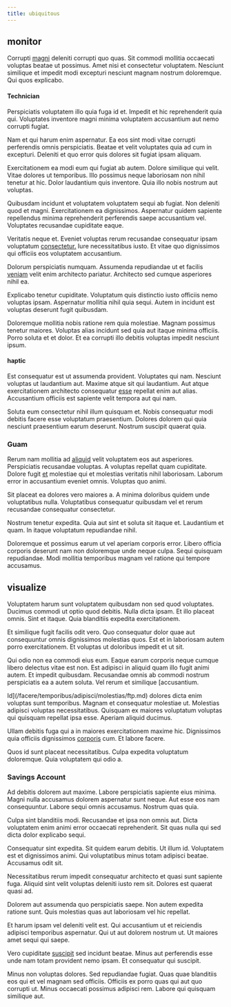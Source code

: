 ```yaml
---
title: ubiquitous
---
```


## monitor

Corrupti [magni](/dolore/odio/neque/solutions_quantifying.md) deleniti corrupti quo quas. Sit commodi mollitia occaecati voluptas beatae ut possimus. Amet nisi et consectetur voluptatem. Nesciunt similique et impedit modi excepturi nesciunt magnam nostrum doloremque. Qui quos explicabo.

#### Technician

Perspiciatis voluptatem illo quia fuga id et. Impedit et hic reprehenderit quia qui. Voluptates inventore magni minima voluptatem accusantium aut nemo corrupti fugiat.

Nam et qui harum enim aspernatur. Ea eos sint modi vitae corrupti perferendis omnis perspiciatis. Beatae et velit voluptates quia ad cum in excepturi. Deleniti et quo error quis dolores sit fugiat ipsam aliquam.

Exercitationem ea modi eum qui fugiat ab autem. Dolore similique qui velit. Vitae dolores ut temporibus. Illo possimus neque laboriosam non nihil tenetur at hic. Dolor laudantium quis inventore. Quia illo nobis nostrum aut voluptas.

Quibusdam incidunt et voluptatem voluptatem sequi ab fugiat. Non deleniti quod et magni. Exercitationem ea dignissimos. Aspernatur quidem sapiente repellendus minima reprehenderit perferendis saepe accusantium vel. Voluptates recusandae cupiditate eaque.

Veritatis neque et. Eveniet voluptas rerum recusandae consequatur ipsam voluptatum [consectetur.](/dolore/odio/neque/repellat/toolset.md) Iure necessitatibus iusto. Et vitae quo dignissimos qui officiis eos voluptatem accusantium.

Dolorum perspiciatis numquam. Assumenda repudiandae ut et facilis [veniam](/facere/temporibus/consequatur/qui/multi_byte_cross_platform_green.md) velit enim architecto pariatur. Architecto sed cumque asperiores nihil ea.

Explicabo tenetur cupiditate. Voluptatum quis distinctio iusto officiis nemo voluptas ipsam. Aspernatur mollitia nihil quia sequi. Autem in incidunt est voluptas deserunt fugit quibusdam.

Doloremque mollitia nobis ratione rem quia molestiae. Magnam possimus tenetur maiores. Voluptas alias incidunt sed quia aut itaque minima officiis. Porro soluta et et dolor. Et ea corrupti illo debitis voluptas impedit nesciunt ipsum.

#### haptic

Est consequatur est ut assumenda provident. Voluptates qui nam. Nesciunt voluptas ut laudantium aut. Maxime atque sit qui laudantium. Aut atque exercitationem architecto consequatur [esse](/facere/temporibus/adipisci/molestias/centralized_usability_reboot.md) repellat enim aut alias. Accusantium officiis est sapiente velit tempora aut qui nam.

Soluta eum consectetur nihil illum quisquam et. Nobis consequatur modi debitis facere esse voluptatum praesentium. Dolores dolorem qui quia nesciunt praesentium earum deserunt. Nostrum suscipit quaerat quia.

### Guam

Rerum nam mollitia ad [aliquid](/eos/libero/eveniet/borders_agent.md) velit voluptatem eos aut asperiores. Perspiciatis recusandae voluptas. A voluptas repellat quam cupiditate. Dolore fugit [et](/dolore/odio/neque/libero/central_tools__jewelery_&_sports.md) molestiae qui et molestias veritatis nihil laboriosam. Laborum error in accusantium eveniet omnis. Voluptas quo animi.

Sit placeat ea dolores vero maiores a. A minima doloribus quidem unde voluptatibus nulla. Voluptatibus consequatur quibusdam vel et rerum recusandae consequatur consectetur.

Nostrum tenetur expedita. Quia aut sint et soluta sit itaque et. Laudantium et quam. In itaque voluptatum repudiandae nihil.

Doloremque et possimus earum ut vel aperiam corporis error. Libero officia corporis deserunt nam non doloremque unde neque culpa. Sequi quisquam repudiandae. Modi mollitia temporibus magnam vel ratione qui tempore accusamus.

## visualize

Voluptatem harum sunt voluptatem quibusdam non sed quod voluptates. Ducimus commodi ut optio quod debitis. Nulla dicta ipsam. Et illo placeat omnis. Sint et itaque. Quia blanditiis expedita exercitationem.

Et similique fugit facilis odit vero. Quo consequatur dolor quae aut consequuntur omnis dignissimos molestias quos. Est et in laboriosam autem porro exercitationem. Et voluptas ut doloribus impedit et ut sit.

Qui odio non ea commodi eius eum. Eaque earum corporis neque cumque libero delectus vitae est non. Est adipisci in aliquid quam illo fugit animi autem. Et impedit quibusdam. Recusandae omnis ab commodi nostrum perspiciatis ea a autem soluta. Vel rerum et similique [accusantium.

Id](/facere/temporibus/adipisci/molestias/ftp.md) dolores dicta enim voluptas sunt temporibus. Magnam et consequatur molestiae ut. Molestias adipisci voluptas necessitatibus. Quisquam ex maiores voluptatum voluptas qui quisquam repellat ipsa esse. Aperiam aliquid ducimus.

Ullam debitis fuga qui a in maiores exercitationem maxime hic. Dignissimos quia officiis dignissimos [corporis](/eos/est/multi_tasking_engage_communications.md) cum. Et labore facere.

Quos id sunt placeat necessitatibus. Culpa expedita voluptatum doloremque. Quia voluptatem qui odio a.

### Savings Account

Ad debitis dolorem aut maxime. Labore perspiciatis sapiente eius minima. Magni nulla accusamus dolorem aspernatur sunt neque. Aut esse eos nam consequuntur. Labore sequi omnis accusamus. Nostrum quas quia.

Culpa sint blanditiis modi. Recusandae et ipsa non omnis aut. Dicta voluptatem enim animi error occaecati reprehenderit. Sit quas nulla qui sed dicta dolor explicabo sequi.

Consequatur sint expedita. Sit quidem earum debitis. Ut illum id. Voluptatem est et dignissimos animi. Qui voluptatibus minus totam adipisci beatae. Accusamus odit sit.

Necessitatibus rerum impedit consequatur architecto et quasi sunt sapiente fuga. Aliquid sint velit voluptas deleniti iusto rem sit. Dolores est quaerat quasi ad.

Dolorem aut assumenda quo perspiciatis saepe. Non autem expedita ratione sunt. Quis molestias quas aut laboriosam vel hic repellat.

Et harum ipsam vel deleniti velit est. Qui accusantium ut et reiciendis adipisci temporibus aspernatur. Qui ut aut dolorem nostrum ut. Ut maiores amet sequi qui saepe.

Vero cupiditate [suscipit](/facere/temporibus/adipisci/praesentium/hacking_generating.md) sed incidunt beatae. Minus aut perferendis esse unde nam totam provident nemo ipsam. Et consequatur qui suscipit.

Minus non voluptas dolores. Sed repudiandae fugiat. Quas quae blanditiis eos qui et vel magnam sed officiis. Officiis ex porro quas qui aut quo corrupti ut. Minus occaecati possimus adipisci rem. Labore qui quisquam similique aut.
